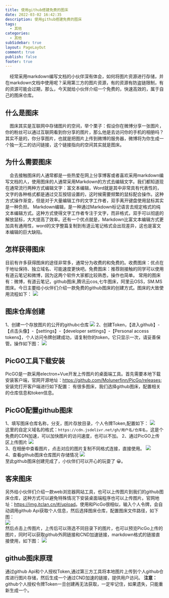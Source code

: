```yaml
---
title: 使用github搭建免费的图床
date: 2022-03-02 16:42:35
description: 使用github搭建免费的图床
tags:
  - 其他
categories:
  - 其他
subSidebar: true
layout: PageLayOut
comment: true
publish: false
footer: true
---
```


&emsp;经常采用markdown编写文档的小伙伴深有体会，如何将图片资源进行存储，并在markdown文档中使用呢？采用第三方的图片资源，有的资源有防盗链限制，有的资源可能会过期，那么，今天就给小伙伴介绍一个免费的，快速高效的，属于自己的图床仓库。

<!-- more -->

## 什么是图床

&emsp;图床其实是互联网中存储图片的空间，举个栗子：假设你在微博分享一张图片，你的粉丝可以通过互联网看到你分享的图片，那么他是去访问你的手机的相册吗？其实不是的，你分享图片，也就是把图片上传到微博的服务器，微博将为你生成一个独一无二的访问链接，这个链接指向的空间其实就是图床。

## 为什么需要图床
&emsp;会去接触图床的人通常都是一些热爱在网上分享博客或者喜欢采用markdown编写文档的人，使用图床的人通常采用Markdown的方式去编辑文字。我们都知道现在通常流行两种方式编辑文字：富文本编辑，Word就是其中非常具有代表性的，文字的各种格式都是通过交互按钮设置的，这时候需要频繁的鼠标配合操作。这种方式操作渐变，但是对于大量编辑工作的文字工作者，双手离开键盘使用鼠标其实是一种负担。
Markdown编辑，是一种通过Markdown标记语言去规定格式的纯文本编辑方式。这种方式使得文字工作者专注于文字，而非格式，双手可以彻底的解放鼠标，大大提高了效率。还有一个优点就是，Markdown比富文本编辑方式更加具有通用性，word的文字整篇复制到有道云笔记格式会出现差异，这也是富文本编辑的巨大缺陷。

## 怎样获得图床
目前有许多获得图床的途径非常多，通常分为收费的和免费的。收费图床：优点在于地址保持、独立域名、可能速度更快吧。免费图床：推荐刚接触的同学可以使用有道云笔记和微博，因为这两个软件大家都比较熟悉，操作也简单。 常用的图床有：微博，有道云笔记，github图床,腾讯云cos,七牛图床，阿里云OSS，SM.MS图床。今日主要给小伙伴们介绍一款免费的github图床的创建方式。图床的大致使用流程如下：
![](https://cdn.jsdelivr.net/gh/AnyFork/blog-images/markdown/202203021701018.png)

## 图床仓库创建
1、创建一个存放图片的公开的githubc仓库
![](https://cdn.jsdelivr.net/gh/AnyFork/blog-images/markdown/202203021717135.png)
2、创建Token，【进入github】-【点击头像】-【settings】-【developer settings】-【Personal access tokens】，个人访问令牌创建成功，请复制你的token，它只显示一次，请妥善保管。操作如下图：
![](https://cdn.jsdelivr.net/gh/AnyFork/blog-images/markdown/202203021717283.png)
## PicGO工具下载安装
PicGO是一款采用electron+Vue开发上传图片的桌面端工具。首先需要本地下载安装客户端，官网开源地址：<https://github.com/Molunerfinn/PicGo/releases>; 安装完打开客户端进行如下配置：
有很多图床，我们选择github图床，配置相关的仓库信息和token信息。

## PicGO配置github图床
1、填写图床仓库名称，分支，图片存放目录，个人令牌Token,配置如下：
![](https://cdn.jsdelivr.net/gh/AnyFork/blog-images/markdown/202203021709999.png)  
这里的自定义域名的格式：`https://cdn.jsdelivr.net/gh/用户名/仓库名`，这是个免费的CDN加速，可以加快图片的访问速度，也可以不加。
2、通过PicGO上传区上传图片
![](https://cdn.jsdelivr.net/gh/AnyFork/blog-images/markdown/202203021726001.png)  
3、在相册中查看图片，点击对应的图片复制不同格式连接，直接使用。
![](https://cdn.jsdelivr.net/gh/AnyFork/blog-images/markdown/202203021726886.png)  
4、查看github图床仓库图片存储情况
![](https://cdn.jsdelivr.net/gh/AnyFork/blog-images/markdown/202203021730066.png)  
至此github图床创建完成了，小伙伴们可以开心的玩耍了 :grinning:。

## 客来图床
另外给小伙伴们介绍一款web浏览器网站工具，也可以上传图片到我们的github图床仓库，这种方式可以避免特殊情况下安装桌面端程序也可以上传图片。官网地址：<https://img.itclan.cn/#/upload>。使用和PicGo很相似，输入个人令牌，会自动调用github Api获取个人信息，然后选择图床仓库，配置图床文件路径，如下图：  
![](https://cdn.jsdelivr.net/gh/AnyFork/blog-images/markdown/202203021749103.png)  
然后点击上传图片，上传后可以筛选不同目录下的图片，也可以预览PicGo上传的图片，同时可以获取github外网链接和CND加速链接，markdown格式的链接直接使用，如下图：
![](https://cdn.jsdelivr.net/gh/AnyFork/blog-images/markdown/202203021750165.png)  

## github图床原理
通过github Api和个人授权Token,通过第三方工具将本地图片上传到个人github仓库进行图片存储，然后生成一个通过CND加速的链接，提供用户访问。 **注意：** github个人授权令牌Token一旦创建再无法获取，一定牢记住，如果遗失，只能重新生成一个。

<Reward/>
